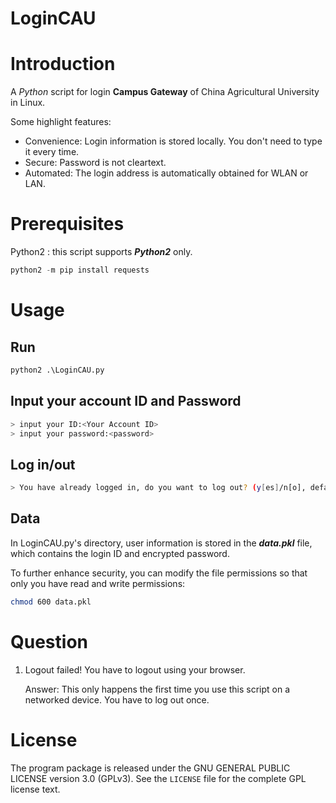 # LoginCAU

# Introduction
A *Python* script for login **Campus Gateway** of China Agricultural University in Linux.

Some highlight features:
- Convenience: Login information is stored locally. You don't need to type it every time.
- Secure: Password is not cleartext.
- Automated: The login address is automatically obtained for WLAN or LAN.

# Prerequisites
Python2 : this script supports ***Python2*** only.
```python
python2 -m pip install requests
```
# Usage
## Run
```python
python2 .\LoginCAU.py
```
## Input your account ID and Password
```bash
> input your ID:<Your Account ID>
> input your password:<password>
```
## Log in/out
```bash
> You have already logged in, do you want to log out? (y[es]/n[o], default no):
```
## **Data**
In LoginCAU.py's directory, user information is stored in the ***data.pkl*** file, which contains the login ID and encrypted password.

To further enhance security, you can modify the file permissions so that only you have read and write permissions:
```bash
chmod 600 data.pkl
```
# Question
1. Logout failed! You have to logout using your browser.

    Answer: This only happens the first time you use this script on a networked device. You have to log out once.
# License
The program package is released under the GNU GENERAL PUBLIC LICENSE version 3.0
(GPLv3). See the `LICENSE` file for the complete GPL license text.
